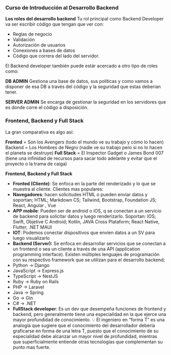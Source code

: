 ### Curso de Introducción al Desarrollo Backend

**Los roles del desarrollo backend**
Tu rol principal como Backend Developer va ser escribir código que tengan que ver con:

- Reglas de negocio
- Validación
- Autorización de usuarios
- Conexiones a bases de datos
- Código que correra del lado del servidor.

El Backend developer también puede estár acercado a otro tipo de roles como:

**DB ADMIN**
Gestiona una base de datos, sus políticas y como vamos a disponer de esa DB a través del código y la seguridad que estas deberian tener.

**SERVER ADMIN**
Se encarga de gestionar la seguridad en los servidores que es donde corre el código a disposición.

### Frontend, Backend y Full Stack

La gran comparativa es algo así:

**Fronted** = Son los Avengers (todo el mundo ve su trabajo y cómo lo hacen)
Backend = Los Hombres de Negro (nadie ve su trabajo pero si no lo hacen el planeta se destruye)
**Full Stack** = El Inspector Gadget o James Bond 007 (tiene una infinidad de recursos para sacar todo adelante y evitar que el proyecto o la trama de caiga)

**Frontend, Backend y Full Stack**
- **Fronted (Cliente)**: Se enfoca en la parte del renderizado y lo que se muestra al cliente. Clientes mas populares:
 - **Navegadores**: hacen solicitudes HTML o pueden enviar datos y soportan;
   	HTML; Markdown
 	CS; Tailwind, Bootstrap, Foundation
   	JS; React, Angular , Vue
 - **APP mobile**: Pueden ser de android o iOS, q se conectan a un servicio de backend para solicitar datos y luego renderizarlo. Soportan:
	IOS; Swift, Objetive C
	Android; Kotlin, JAVA
	Cross Plataform; React Native, Flutter, .NET MAUI
 - **IOT**: Podemos conectar dispositivos que envíen datos a un SV para luego visualizarlo
- **Backend (Server):** Se enfoca en desarrollar servicios que se conectan a un frontend o sea un cliente a través de una API (application programming interface). Existen múltiples lenguajes de programación con su respectivo framework que se utilizan para el desarrollo backend;
- Python → Django
- JavaScript → Express.js
- TypeScript → NestJS
- Ruby → Ruby on Rails
- PHP → Laravel
- Java → Spring
- Go → Gin
- C# → .NET
- **FullStack developer**: Es un dev que desempeña funciones de frontend y backend, pero generalmente tiene una especialidad en la que ejerce una mayor profundidad de conocimiento.
💡 El ingeniero en “forma T” es una analogía que sugiere que el conocimiento del desarrollador debería graficarse en forma de una letra T, puesto que el conocimiento de su especialidad debe alcanzar un mayor nivel de profundidad, mientras que superficialmente entiende otras tecnologías que complementan su punto mas fuerte.